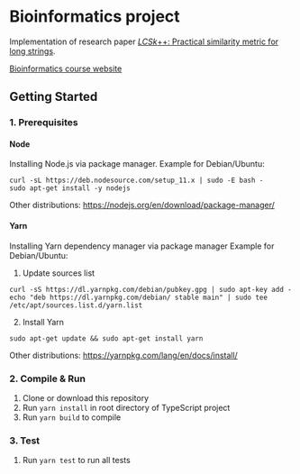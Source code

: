 # Bioinformatics project

Implementation of research paper [_LCSk_++: Practical similarity metric for long strings](https://arxiv.org/pdf/1407.2407.pdf).

[Bioinformatics course website](https://www.fer.unizg.hr/en/course/bio)

## Getting Started

### 1. Prerequisites

#### Node

Installing Node.js via package manager.
Example for Debian/Ubuntu:

```
curl -sL https://deb.nodesource.com/setup_11.x | sudo -E bash -
sudo apt-get install -y nodejs
```

Other distributions: https://nodejs.org/en/download/package-manager/

#### Yarn

Installing Yarn dependency manager via package manager
Example for Debian/Ubuntu:

1. Update sources list

```
curl -sS https://dl.yarnpkg.com/debian/pubkey.gpg | sudo apt-key add -
echo "deb https://dl.yarnpkg.com/debian/ stable main" | sudo tee /etc/apt/sources.list.d/yarn.list
```

2. Install Yarn

```
sudo apt-get update && sudo apt-get install yarn
```

Other distributions: https://yarnpkg.com/lang/en/docs/install/

### 2. Compile & Run

1. Clone or download this repository
2. Run `yarn install` in root directory of TypeScript project
3. Run `yarn build` to compile

### 3. Test

1. Run `yarn test` to run all tests
